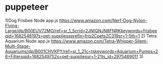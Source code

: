 # puppeteer
1)Dog Frisbee
Node app.js https://www.amazon.com/Nerf-Dog-Nylon-Flying-Large/dp/B00EUV72MO/ref=sr_1_5crid=2JNIQNJN8FNRKkeywords=frisbeeqid=1682548197s=pet-suppliessprefix=fris2Cpets2C319sr=1-5th=1
2) Tetra Aquarium
Node app.js https://www.amazon.com/Tetra-Whisper-Silent-Multi-Stage-Aquariums/dp/B001CHVKPY/ref=sr_1_21c=tskeywords=Aquarium+Pumps+26+Filtersqid=1682549752s=pet-suppliessr=1-21ts_id=2975469011
3)
